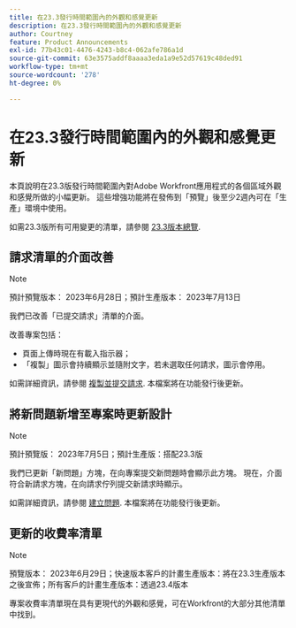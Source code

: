 ```yaml
---
title: 在23.3發行時間範圍內的外觀和感覺更新
description: 在23.3發行時間範圍內的外觀和感覺更新
author: Courtney
feature: Product Announcements
exl-id: 77b43c01-4476-4243-b8c4-062afe786a1d
source-git-commit: 63e3575addf8aaaa3eda1a9e52d57619c48ded91
workflow-type: tm+mt
source-wordcount: '278'
ht-degree: 0%

---
```


# 在23.3發行時間範圍內的外觀和感覺更新

本頁說明在23.3版發行時間範圍內對Adobe Workfront應用程式的各個區域外觀和感覺所做的小幅更新。 這些增強功能將在發佈到「預覽」後至少2週內可在「生產」環境中使用。

如需23.3版所有可用變更的清單，請參閱 [23.3版本總覽](/help/quicksilver/product-announcements/product-releases/23.3-release-activity/23-3-release-overview.md).

## 請求清單的介面改善

>[!NOTE]
>
>預計預覽版本： 2023年6月28日；預計生產版本： 2023年7月13日

我們已改善「已提交請求」清單的介面。

改善專案包括：

* 頁面上傳時現在有載入指示器；
* 「複製」圖示會持續顯示並隨附文字，若未選取任何請求，圖示會停用。

如需詳細資訊，請參閱 [複製並提交請求](/help/quicksilver/manage-work/requests/create-requests/copy-and-submit-requests.md). 本檔案將在功能發行後更新。

## 將新問題新增至專案時更新設計

>[!NOTE]
>
>預計預覽版： 2023年7月5日；預計生產版：搭配23.3版

我們已更新「新問題」方塊，在向專案提交新問題時會顯示此方塊。 現在，介面符合新請求方塊，在向請求佇列提交新請求時顯示。

如需詳細資訊，請參閱 [建立問題](../../../manage-work/issues/manage-issues/create-issues.md). 本檔案將在功能發行後更新。

## 更新的收費率清單

>[!NOTE]
>
>預覽版本： 2023年6月29日；快速版本客戶的計畫生產版本：將在23.3生產版本之後宣佈；所有客戶的計畫生產版本：透過23.4版本

專案收費率清單現在具有更現代的外觀和感覺，可在Workfront的大部分其他清單中找到。
